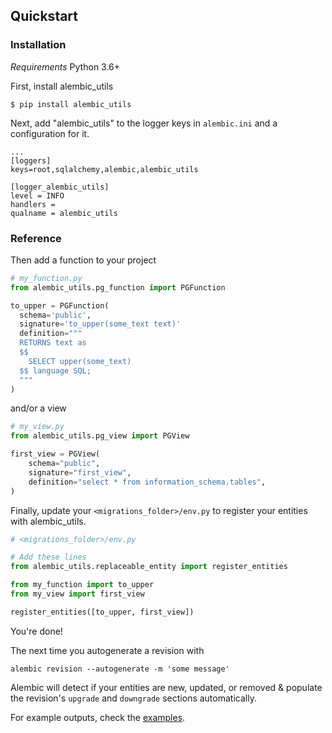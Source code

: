 ## Quickstart

### Installation
*Requirements* Python 3.6+

First, install alembic_utils
```shell
$ pip install alembic_utils
```

Next, add "alembic_utils" to the logger keys in `alembic.ini` and a configuration for it.
```
...
[loggers]
keys=root,sqlalchemy,alembic,alembic_utils

[logger_alembic_utils]
level = INFO
handlers =
qualname = alembic_utils
```

### Reference

Then add a function to your project
```python
# my_function.py
from alembic_utils.pg_function import PGFunction

to_upper = PGFunction(
  schema='public',
  signature='to_upper(some_text text)'
  definition="""
  RETURNS text as
  $$
    SELECT upper(some_text)
  $$ language SQL;
  """
)
```

and/or a view
```python
# my_view.py
from alembic_utils.pg_view import PGView

first_view = PGView(
    schema="public",
    signature="first_view",
    definition="select * from information_schema.tables",
)

```



Finally, update your `<migrations_folder>/env.py` to register your entities with alembic_utils.

```python
# <migrations_folder>/env.py

# Add these lines
from alembic_utils.replaceable_entity import register_entities

from my_function import to_upper
from my_view import first_view

register_entities([to_upper, first_view])
```

You're done!

The next time you autogenerate a revision with
```shell
alembic revision --autogenerate -m 'some message'
```
Alembic will detect if your entities are new, updated, or removed & populate the revision's `upgrade` and `downgrade` sections automatically.

For example outputs, check the [examples](examples.md).
